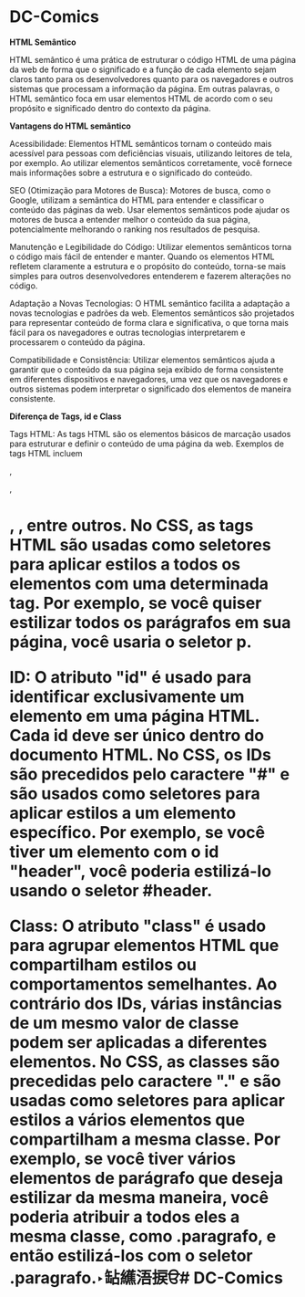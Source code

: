 ﻿# DC-Comics

**HTML Semântico**

HTML semântico é uma prática de estruturar o código HTML de uma página da web de forma que o significado e a função de cada elemento sejam claros tanto para os desenvolvedores quanto para os navegadores e outros sistemas que processam a informação da página. Em outras palavras, o HTML semântico foca em usar elementos HTML de acordo com o seu propósito e significado dentro do contexto da página.

**Vantagens do HTML semântico**

Acessibilidade: Elementos HTML semânticos tornam o conteúdo mais acessível para pessoas com deficiências visuais, utilizando leitores de tela, por exemplo. Ao utilizar elementos semânticos corretamente, você fornece mais informações sobre a estrutura e o significado do conteúdo.

SEO (Otimização para Motores de Busca): Motores de busca, como o Google, utilizam a semântica do HTML para entender e classificar o conteúdo das páginas da web. Usar elementos semânticos pode ajudar os motores de busca a entender melhor o conteúdo da sua página, potencialmente melhorando o ranking nos resultados de pesquisa.

Manutenção e Legibilidade do Código: Utilizar elementos semânticos torna o código mais fácil de entender e manter. Quando os elementos HTML refletem claramente a estrutura e o propósito do conteúdo, torna-se mais simples para outros desenvolvedores entenderem e fazerem alterações no código.

Adaptação a Novas Tecnologias: O HTML semântico facilita a adaptação a novas tecnologias e padrões da web. Elementos semânticos são projetados para representar conteúdo de forma clara e significativa, o que torna mais fácil para os navegadores e outras tecnologias interpretarem e processarem o conteúdo da página.

Compatibilidade e Consistência: Utilizar elementos semânticos ajuda a garantir que o conteúdo da sua página seja exibido de forma consistente em diferentes dispositivos e navegadores, uma vez que os navegadores e outros sistemas podem interpretar o significado dos elementos de maneira consistente.

**Diferença de Tags, id e Class**

Tags HTML: As tags HTML são os elementos básicos de marcação usados para estruturar e definir o conteúdo de uma página da web. Exemplos de tags HTML incluem <div>, <p>, <h1>, <a>, entre outros. No CSS, as tags HTML são usadas como seletores para aplicar estilos a todos os elementos com uma determinada tag. Por exemplo, se você quiser estilizar todos os parágrafos em sua página, você usaria o seletor p.

ID: O atributo "id" é usado para identificar exclusivamente um elemento em uma página HTML. Cada id deve ser único dentro do documento HTML. No CSS, os IDs são precedidos pelo caractere "#" e são usados como seletores para aplicar estilos a um elemento específico. Por exemplo, se você tiver um elemento com o id "header", você poderia estilizá-lo usando o seletor #header.

Class: O atributo "class" é usado para agrupar elementos HTML que compartilham estilos ou comportamentos semelhantes. Ao contrário dos IDs, várias instâncias de um mesmo valor de classe podem ser aplicadas a diferentes elementos. No CSS, as classes são precedidas pelo caractere "." e são usadas como seletores para aplicar estilos a vários elementos que compartilham a mesma classe. Por exemplo, se você tiver vários elementos de parágrafo que deseja estilizar da mesma maneira, você poderia atribuir a todos eles a mesma classe, como .paragrafo, e então estilizá-los com o seletor .paragrafo.‣䍄䌭浯捩ੳ# DC-Comics

